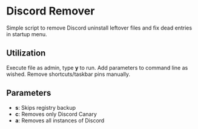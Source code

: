 # Discord Remover
Simple script to remove Discord uninstall leftover files and fix dead entries in startup menu.

## Utilization
Execute file as admin, type **y** to run. Add parameters to command line as wished. Remove shortcuts/taskbar pins manually.

## Parameters
* **s**: Skips registry backup
* **c**: Removes only Discord Canary
* **a**: Removes all instances of Discord

